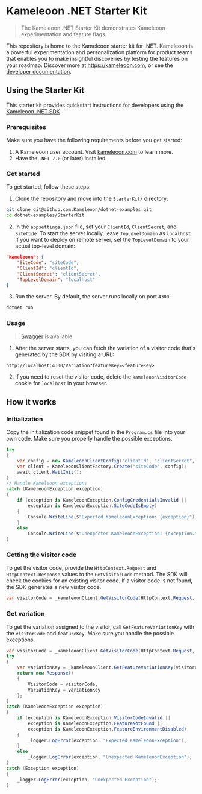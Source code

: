 # Kameleoon .NET Starter Kit

> The Kameleoon .NET Starter Kit demonstrates Kameleoon experimentation and feature flags.

This repository is home to the Kameleoon starter kit for .NET. Kameleoon is a powerful experimentation and personalization platform for product teams that enables you to make insightful discoveries by testing the features on your roadmap. Discover more at https://kameleoon.com, or see the [developer documentation](https://developers.kameleoon.com).

## Using the Starter Kit

This starter kit provides quickstart instructions for developers using the [Kameleoon .NET SDK](https://developers.kameleoon.com/feature-management-and-experimentation/web-sdks/csharp-sdk/).

### Prerequisites

Make sure you have the following requirements before you get started:

1. A Kameleoon user account. Visit [kameleoon.com](https://www.kameleoon.com/) to learn more.
2. Have the `.NET 7.0` (or later) installed.

### Get started

To get started, follow these steps:

1. Clone the repository and move into the `StarterKit/` directory:

```bash
git clone git@github.com:Kameleoon/dotnet-examples.git
cd dotnet-examples/StarterKit
```

2. In the `appsettings.json` file, set your `ClientId`, `ClientSecret`, and `SiteCode`. To start the server locally, leave `TopLevelDomain` as `localhost`. If you want to deploy on remote server, set the `TopLevelDomain` to your actual top-level domain:

```json
"Kameleoon": {
    "SiteCode": "siteCode",
    "ClientId": "clientId",
    "ClientSecret": "clientSecret",
    "TopLevelDomain": "localhost"
}
```

3. Run the server. By default, the server runs locally on port `4300`:

```bash
dotnet run
```

### Usage

> [Swagger](http://localhost:4300/swagger) is available.

1. After the server starts, you can fetch the variation of a visitor code that's generated by the SDK by visiting a URL:
```
http://localhost:4300/Variation?featureKey=<featureKey>
```

2. If you need to reset the visitor code, delete the `kameleoonVisitorCode` cookie for `localhost` in your browser.

## How it works

### Initialization

Copy the initialization code snippet found in the `Program.cs` file into your own code. Make sure you properly handle the possible exceptions.

```csharp
try
{
    var config = new KameleoonClientConfig("clientId", "clientSecret", topLevelDomain: "localhost");
    var client = KameleoonClientFactory.Create("siteCode", config);
    await client.WaitInit();
}
// Handle Kameleoon exceptions
catch (KameleoonException exception)
{
    if (exception is KameleoonException.ConfigCredentialsInvalid ||
        exception is KameleoonException.SiteCodeIsEmpty)
    {
        Console.WriteLine($"Expected KameleoonException: {exception}");
    }
    else
        Console.WriteLine($"Unexpected KameleoonException: {exception.Message}");
}
```

### Getting the visitor code

To get the visitor code, provide the `HttpContext.Request` and `HttpContext.Response` values to the `GetVisitorCode` method. The SDK will check the cookies for an existing visitor code. If a visitor code is not found, the SDK generates a new visitor code.

```csharp
var visitorCode = _kameleoonClient.GetVisitorCode(HttpContext.Request, HttpContext.Response);
```

### Get variation

To get the variation assigned to the visitor, call `GetFeatureVariationKey` with the `visitorCode` and `featureKey`. Make sure you handle the possible exceptions.

```csharp
var visitorCode = _kameleoonClient.GetVisitorCode(HttpContext.Request, HttpContext.Response);
try
{
    var variationKey = _kameleoonClient.GetFeatureVariationKey(visitorCode, featureKey);
    return new Response()
    {
        VisitorCode = visitorCode,
        VariationKey = variationKey
    };
}
catch (KameleoonException exception)
{
    if (exception is KameleoonException.VisitorCodeInvalid ||
        exception is KameleoonException.FeatureNotFound ||
        exception is KameleoonException.FeatureEnvironmentDisabled)
    {
        _logger.LogError(exception, "Expected KameleoonException");
    }
    else
        _logger.LogError(exception, "Unexpected KameleoonException");
}
catch (Exception exception)
{
    _logger.LogError(exception, "Unexpected Exception");
}
```
